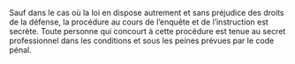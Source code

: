 Sauf dans le cas où la loi en dispose autrement et sans préjudice des droits de la défense, la procédure au cours de l’enquête et de l’instruction est secrète.
Toute personne qui concourt à cette procédure est tenue au secret professionnel dans les conditions et sous les peines prévues par le code pénal.